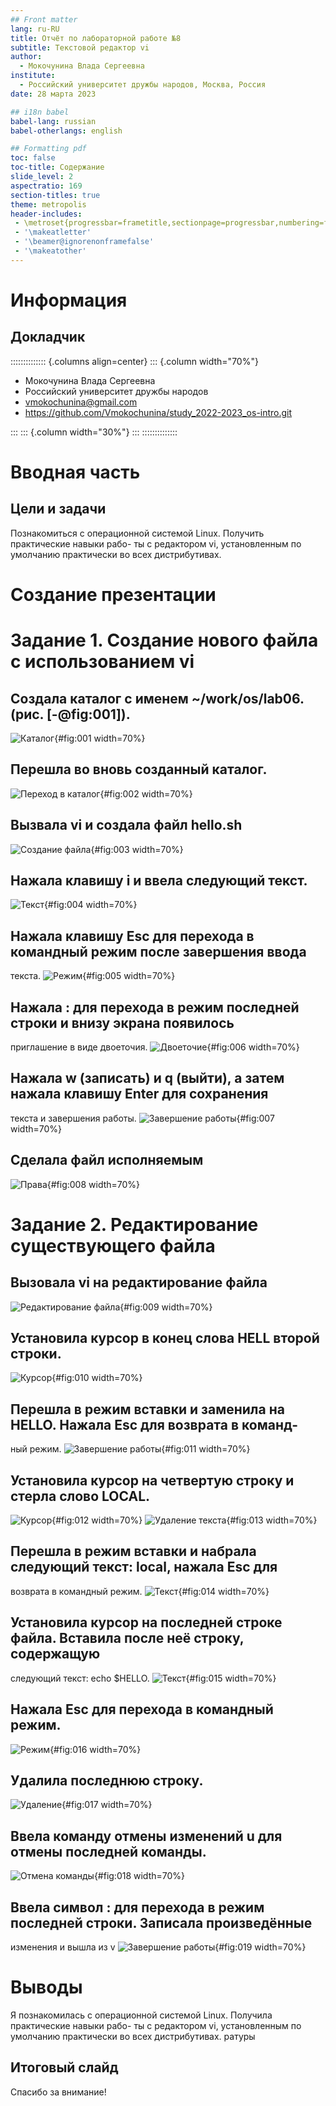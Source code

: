 ```yaml
---
## Front matter
lang: ru-RU
title: Отчёт по лабораторной работе №8
subtitle: Текстовой редактор vi
author:
  - Мокочунина Влада Сергеевна
institute:
  - Российский университет дружбы народов, Москва, Россия
date: 28 марта 2023

## i18n babel
babel-lang: russian
babel-otherlangs: english

## Formatting pdf
toc: false
toc-title: Содержание
slide_level: 2
aspectratio: 169
section-titles: true
theme: metropolis
header-includes:
 - \metroset{progressbar=frametitle,sectionpage=progressbar,numbering=fraction}
 - '\makeatletter'
 - '\beamer@ignorenonframefalse'
 - '\makeatother'
---
```


# Информация

## Докладчик

:::::::::::::: {.columns align=center}
::: {.column width="70%"}

  * Мокочунина Влада Сергеевна
  * Российский университет дружбы народов
  * [vmokochunina@gmail.com](mailto:vmokochunina@gmail.com)
  * <https://github.com/Vmokochunina/study_2022-2023_os-intro.git>

:::
::: {.column width="30%"}
:::
::::::::::::::

# Вводная часть

## Цели и задачи

Познакомиться с операционной системой Linux. Получить практические навыки рабо-
ты с редактором vi, установленным по умолчанию практически во всех дистрибутивах.

# Создание презентации

# Задание 1. Создание нового файла с использованием vi

##  Создала каталог с именем ~/work/os/lab06. (рис. [-@fig:001]).
![Каталог](image/1.png){#fig:001 width=70%}
##  Перешла во вновь созданный каталог.
![Переход в каталог](image/2.png){#fig:002 width=70%}
##  Вызвала vi и создала файл hello.sh
![Создание файла](image/3.png){#fig:003 width=70%}
##  Нажала клавишу i и ввела следующий текст.
![Текст](image/4.png){#fig:004 width=70%}
##  Нажала клавишу Esc для перехода в командный режим после завершения ввода
текста.
![Режим](image/5.png){#fig:005 width=70%}
##  Нажала : для перехода в режим последней строки и внизу экрана появилось
приглашение в виде двоеточия.
![Двоеточие](image/6.png){#fig:006 width=70%}
##  Нажала w (записать) и q (выйти), а затем нажала клавишу Enter для сохранения
текста и завершения работы.
![Завершение работы](image/7.png){#fig:007 width=70%}
##  Сделала файл исполняемым
![Права](image/8.png){#fig:008 width=70%}

# Задание 2. Редактирование существующего файла

##  Вызовала vi на редактирование файла
![Редактирование файла](image/9.png){#fig:009 width=70%}
## Установила курсор в конец слова HELL второй строки.
![Курсор](image/10.png){#fig:010 width=70%}
##  Перешла в режим вставки и заменила на HELLO. Нажала Esc для возврата в команд-
ный режим.
![Завершение работы](image/11.png){#fig:011 width=70%}
##  Установила курсор на четвертую строку и стерла слово LOCAL.
![Курсор](image/12.png){#fig:012 width=70%}
![Удаление текста](image/13.png){#fig:013 width=70%}
##  Перешла в режим вставки и набрала следующий текст: local, нажала Esc для
возврата в командный режим.
![Текст](image/14.png){#fig:014 width=70%}
##  Установила курсор на последней строке файла. Вставила после неё строку, содержащую
следующий текст: echo $HELLO.
![Текст](image/15.png){#fig:015 width=70%}
##  Нажала Esc для перехода в командный режим.
![Режим](image/16.png){#fig:016 width=70%}
##  Удалила последнюю строку.
![Удаление](image/17.png){#fig:017 width=70%}
##  Ввела команду отмены изменений u для отмены последней команды.
![Отмена команды](image/18.png){#fig:018 width=70%}
##  Ввела символ : для перехода в режим последней строки. Записала произведённые
изменения и вышла из v
![Завершение работы](image/19.png){#fig:019 width=70%}

# Выводы

Я познакомилась с операционной системой Linux. Получила практические навыки рабо-
ты с редактором vi, установленным по умолчанию практически во всех дистрибутивах.
ратуры

## Итоговый слайд
 
 Спасибо за внимание!
